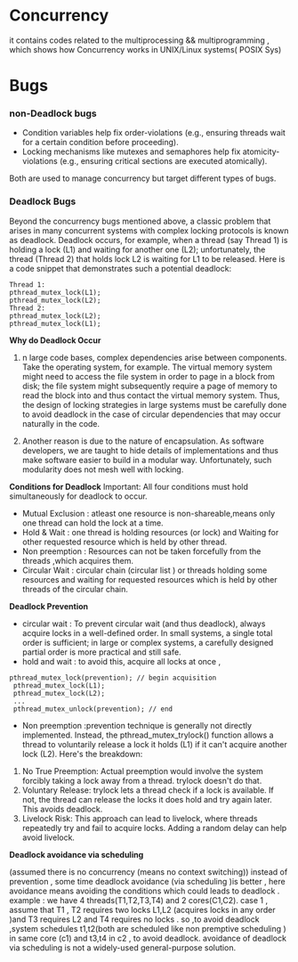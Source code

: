 # Concurrency
it contains codes related to the  multiprocessing &amp;&amp; multiprogramming , which shows how Concurrency works in UNIX/Linux systems( POSIX Sys)

# Bugs
 ### non-Deadlock bugs
* Condition variables help fix order-violations (e.g., ensuring threads wait for a certain condition  before  proceeding).
* Locking mechanisms like mutexes and semaphores help fix atomicity-violations (e.g., ensuring critical sections are executed atomically).

Both are used to manage concurrency but target different types of bugs.

 ### Deadlock Bugs
 Beyond the concurrency bugs mentioned above, a classic problem that
arises in many concurrent systems with complex locking protocols is known
as deadlock. Deadlock occurs, for example, when a thread (say Thread 1) is holding a lock (L1) and waiting for another one (L2); unfortunately,
the thread (Thread 2) that holds lock L2 is waiting for L1 to be released.
Here is a code snippet that demonstrates such a potential deadlock:
```
Thread 1: 
pthread_mutex_lock(L1); 
pthread_mutex_lock(L2); 
Thread 2:
pthread_mutex_lock(L2);
pthread_mutex_lock(L1);
```
**Why do Deadlock Occur**
1) n large code bases, complex dependencies arise between components. Take the operating system, for example. The virtual memory system might need to access the file system in order to page
in a block from disk; the file system might subsequently require a page of memory to read the block into and thus contact the virtual memory system. Thus, the design of locking strategies in large systems must be
carefully done to avoid deadlock in the case of circular dependencies that may occur naturally in the code.

2) Another reason is due to the nature of encapsulation. As software developers, we are taught to hide details of implementations and thus make software easier to build in a modular way. Unfortunately, such modularity does not mesh well with locking.

**Conditions for Deadlock**
Important: All four conditions must hold simultaneously for deadlock to occur.
* Mutual Exclusion : atleast one resource is non-shareable,means only one thread can hold the lock at a time.
* Hold & Wait : one thread is holding resources (or lock) and Waiting for other requested resource which is held by other thread.
* Non preemption : Resources can not be taken forcefully from the threads ,which acquires them.
* Circular Wait : circular chain (circular list ) or threads holding some resources and waiting for requested resources which is held by other threads of the circular chain. 

**Deadlock Prevention**
* circular wait : To prevent circular wait (and thus deadlock), always acquire locks in a well-defined order. In small systems, a single total order is sufficient; in large or complex systems, a carefully designed partial order is more practical and still safe.
* hold and wait : to avoid this, acquire all locks at once ,
``` 
pthread_mutex_lock(prevention); // begin acquisition
 pthread_mutex_lock(L1);
 pthread_mutex_lock(L2);
 ...
 pthread_mutex_unlock(prevention); // end 
```
* Non preemption :prevention technique is generally not directly implemented. Instead, the pthread_mutex_trylock() function allows a thread to voluntarily release a lock it holds (L1) if it can't acquire another lock (L2).
Here's the breakdown:

1) No True Preemption: Actual preemption would involve the system forcibly taking a lock away from a thread. trylock doesn't do that.
2) Voluntary Release: trylock lets a thread check if a lock is available. If not, the thread can release the locks it does hold and try again later. This avoids deadlock.
3) Livelock Risk: This approach can lead to livelock, where threads repeatedly try and fail to acquire locks. Adding a random delay can help avoid livelock.

**Deadlock avoidance via scheduling**

(assumed there is no concurrency (means no context switching))
instead of prevention  , some time deadlock avoidance (via scheduling )is better , here avoidance means 
avoiding the conditions which could leads to deadlock . example : we have 4 threads(T1,T2,T3,T4) and 2 cores(C1,C2). case 1 , assume that T1 , T2 requires two locks L1,L2 (acquires locks in any order )and T3 requires L2 and T4 requires no locks . so ,to avoid deadlock ,system schedules t1,t2(both are scheduled like non premptive scheduling ) in same core (c1) and t3,t4 in c2 , to avoid deadlock. avoidance of deadlock via scheduling is not a widely-used general-purpose solution.   
